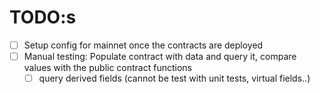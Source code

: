 # TODO:s

- [  ] Setup config for mainnet once the contracts are deployed
- [  ] Manual testing: Populate contract with data and query it, compare values with the public contract functions
  - [  ] query derived fields (cannot be test with unit tests, virtual fields..)
